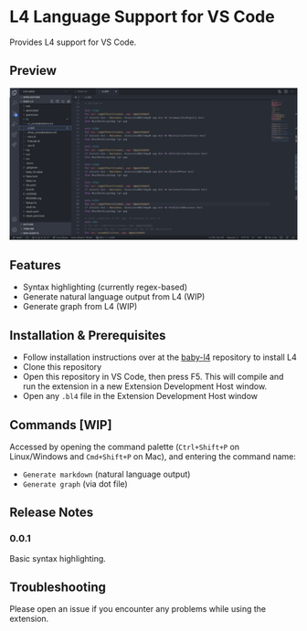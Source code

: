 # L4 Language Support for VS Code

Provides L4 support for VS Code.

## Preview

![First preview screenshot](./media/preview.png)

## Features

- Syntax highlighting (currently regex-based)
- Generate natural language output from L4 (WIP)
- Generate graph from L4 (WIP)

## Installation & Prerequisites

- Follow installation instructions over at the [baby-l4](https://github.com/smucclaw/baby-l4) repository to install L4
- Clone this repository 
- Open this repository in VS Code, then press F5. This will compile and run the extension in a new Extension Development Host window.
- Open any `.bl4` file in the Extension Development Host window

## Commands [WIP]

Accessed by opening the command palette (`Ctrl+Shift+P` on Linux/Windows and `Cmd+Shift+P` on Mac), and entering the command name:

- `Generate markdown` (natural language output)
- `Generate graph` (via dot file)

## Release Notes

### 0.0.1

Basic syntax highlighting.

## Troubleshooting

Please open an issue if you encounter any problems while using the extension. 
